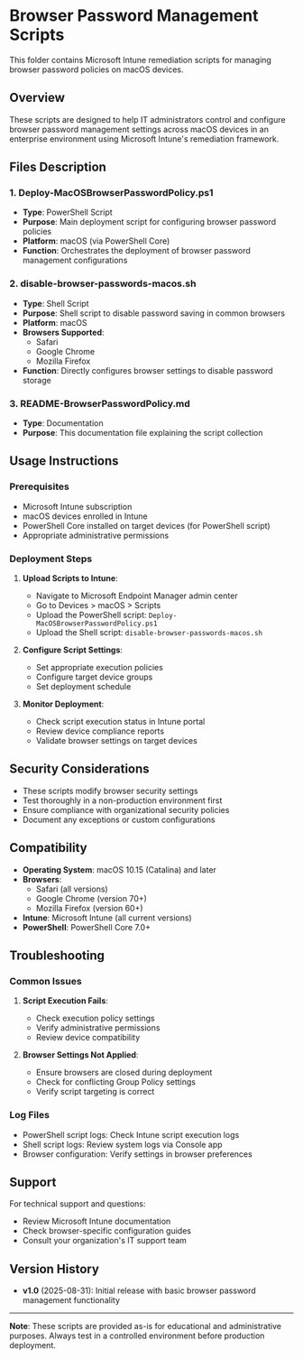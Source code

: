 # Browser Password Management Scripts

This folder contains Microsoft Intune remediation scripts for managing browser password policies on macOS devices.

## Overview

These scripts are designed to help IT administrators control and configure browser password management settings across macOS devices in an enterprise environment using Microsoft Intune's remediation framework.

## Files Description

### 1. Deploy-MacOSBrowserPasswordPolicy.ps1
- **Type**: PowerShell Script
- **Purpose**: Main deployment script for configuring browser password policies
- **Platform**: macOS (via PowerShell Core)
- **Function**: Orchestrates the deployment of browser password management configurations

### 2. disable-browser-passwords-macos.sh
- **Type**: Shell Script
- **Purpose**: Shell script to disable password saving in common browsers
- **Platform**: macOS
- **Browsers Supported**: 
  - Safari
  - Google Chrome
  - Mozilla Firefox
- **Function**: Directly configures browser settings to disable password storage

### 3. README-BrowserPasswordPolicy.md
- **Type**: Documentation
- **Purpose**: This documentation file explaining the script collection

## Usage Instructions

### Prerequisites
- Microsoft Intune subscription
- macOS devices enrolled in Intune
- PowerShell Core installed on target devices (for PowerShell script)
- Appropriate administrative permissions

### Deployment Steps

1. **Upload Scripts to Intune**:
   - Navigate to Microsoft Endpoint Manager admin center
   - Go to Devices > macOS > Scripts
   - Upload the PowerShell script: `Deploy-MacOSBrowserPasswordPolicy.ps1`
   - Upload the Shell script: `disable-browser-passwords-macos.sh`

2. **Configure Script Settings**:
   - Set appropriate execution policies
   - Configure target device groups
   - Set deployment schedule

3. **Monitor Deployment**:
   - Check script execution status in Intune portal
   - Review device compliance reports
   - Validate browser settings on target devices

## Security Considerations

- These scripts modify browser security settings
- Test thoroughly in a non-production environment first
- Ensure compliance with organizational security policies
- Document any exceptions or custom configurations

## Compatibility

- **Operating System**: macOS 10.15 (Catalina) and later
- **Browsers**: 
  - Safari (all versions)
  - Google Chrome (version 70+)
  - Mozilla Firefox (version 60+)
- **Intune**: Microsoft Intune (all current versions)
- **PowerShell**: PowerShell Core 7.0+

## Troubleshooting

### Common Issues
1. **Script Execution Fails**:
   - Check execution policy settings
   - Verify administrative permissions
   - Review device compatibility

2. **Browser Settings Not Applied**:
   - Ensure browsers are closed during deployment
   - Check for conflicting Group Policy settings
   - Verify script targeting is correct

### Log Files
- PowerShell script logs: Check Intune script execution logs
- Shell script logs: Review system logs via Console app
- Browser configuration: Verify settings in browser preferences

## Support

For technical support and questions:
- Review Microsoft Intune documentation
- Check browser-specific configuration guides
- Consult your organization's IT support team

## Version History

- **v1.0** (2025-08-31): Initial release with basic browser password management functionality

---

**Note**: These scripts are provided as-is for educational and administrative purposes. Always test in a controlled environment before production deployment.
